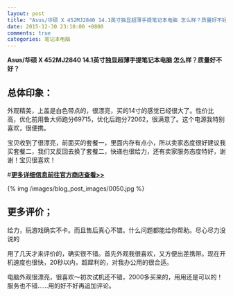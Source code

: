 ```yaml
---
layout: post
title: "Asus/华硕 X 452MJ2840 14.1英寸独显超薄手提笔记本电脑 怎么样？质量好不好？"
date: 2015-12-30 23:10:00 +0800
comments: true
categories: 笔记本电脑
---
```


**Asus/华硕 X 452MJ2840 14.1英寸独显超薄手提笔记本电脑 怎么样？质量好不好？**

## 总体印象：

外观精美，上盖是白色带点的，很漂亮，买的14寸的感觉已经很大了。性价比高，优化前用鲁大师跑分69715，优化后跑分72062，很满意了。这个电源我特别喜欢，很便携。

宝贝收到了很漂亮，前面买的套餐一，里面内存有点小，所以卖家态度很好建议我买套餐二，我们又反回去换了套餐二，快递也很给力，还有卖家服务态度特好，谢谢！宝贝很喜欢！

#[**更多详细信息前往官方商店查看>>**](http://redirect.simba.taobao.com/rd?w=unionnojs&f=http%3A%2F%2Fai.taobao.com%2Fauction%2Fedetail.htm%3Fe%3D7NRE6SdnRH3uDAZjWhpTWNDih4w3NXgvCt71YrDT2KxBWJVBnwmj7tnO073KpEUuesayvrQ7hvkEwiwEAUVRm%252BkhmNFX%252F3dHWvA9v2QHrugIdF8vpPzQmyxkRCTGouB6Py51kduwY2Nff4j5Z5wTYg%253D%253D%26ptype%3D100010%26from%3Dbasic&k=5ccfdb950740ca16&c=un&b=alimm_0&p=mm_109581374_12296429_46532450)

<!--More-->

{% img /images/blog_post_images/0050.jpg %}

## 更多评价；

给力，玩游戏确实不卡。而且售后真心不错。什么问题都能给你帮助。尽心尽力没说的

用了几天才来评价的，确实很不错。首先外观我很喜欢，又方便出差携带。现在开机速度也很快，20秒以内，超犀利的，对我办公用的很合适。

电脑外观很漂亮，很喜欢～初次试机还不错，2000多买来的，用用还是可以的！服务也不错……用的好不好再追加评论。